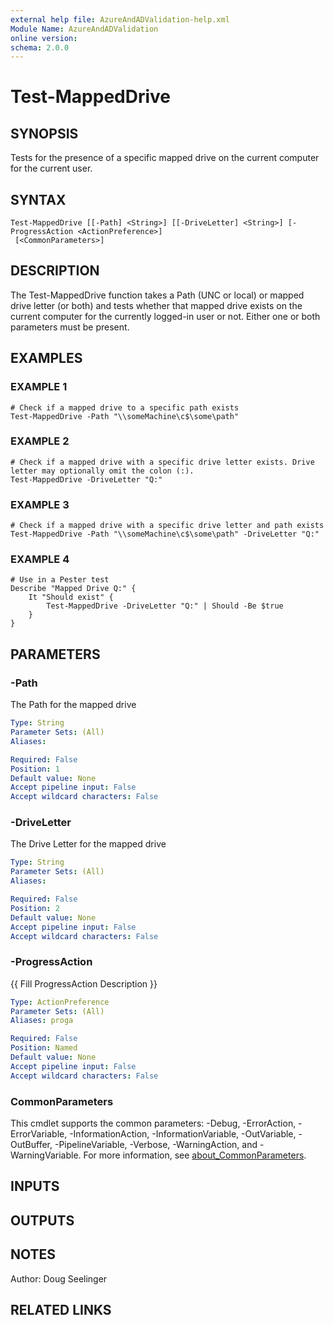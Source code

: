 ```yaml
---
external help file: AzureAndADValidation-help.xml
Module Name: AzureAndADValidation
online version:
schema: 2.0.0
---
```


# Test-MappedDrive

## SYNOPSIS
Tests for the presence of a specific mapped drive on the current computer for the current user.

## SYNTAX

```
Test-MappedDrive [[-Path] <String>] [[-DriveLetter] <String>] [-ProgressAction <ActionPreference>]
 [<CommonParameters>]
```

## DESCRIPTION
The Test-MappedDrive function takes a Path (UNC or local) or mapped drive letter (or both) and tests whether that
mapped drive exists on the current computer for the currently logged-in user or not.
Either one or both parameters 
must be present.

## EXAMPLES

### EXAMPLE 1
```
# Check if a mapped drive to a specific path exists
Test-MappedDrive -Path "\\someMachine\c$\some\path"
```

### EXAMPLE 2
```
# Check if a mapped drive with a specific drive letter exists. Drive letter may optionally omit the colon (:).
Test-MappedDrive -DriveLetter "Q:"
```

### EXAMPLE 3
```
# Check if a mapped drive with a specific drive letter and path exists    
Test-MappedDrive -Path "\\someMachine\c$\some\path" -DriveLetter "Q:"
```

### EXAMPLE 4
```
# Use in a Pester test
Describe "Mapped Drive Q:" {
    It "Should exist" {
        Test-MappedDrive -DriveLetter "Q:" | Should -Be $true
    }
}
```

## PARAMETERS

### -Path
The Path for the mapped drive

```yaml
Type: String
Parameter Sets: (All)
Aliases:

Required: False
Position: 1
Default value: None
Accept pipeline input: False
Accept wildcard characters: False
```

### -DriveLetter
The Drive Letter for the mapped drive

```yaml
Type: String
Parameter Sets: (All)
Aliases:

Required: False
Position: 2
Default value: None
Accept pipeline input: False
Accept wildcard characters: False
```

### -ProgressAction
{{ Fill ProgressAction Description }}

```yaml
Type: ActionPreference
Parameter Sets: (All)
Aliases: proga

Required: False
Position: Named
Default value: None
Accept pipeline input: False
Accept wildcard characters: False
```

### CommonParameters
This cmdlet supports the common parameters: -Debug, -ErrorAction, -ErrorVariable, -InformationAction, -InformationVariable, -OutVariable, -OutBuffer, -PipelineVariable, -Verbose, -WarningAction, and -WarningVariable. For more information, see [about_CommonParameters](http://go.microsoft.com/fwlink/?LinkID=113216).

## INPUTS

## OUTPUTS

## NOTES
Author: Doug Seelinger

## RELATED LINKS
